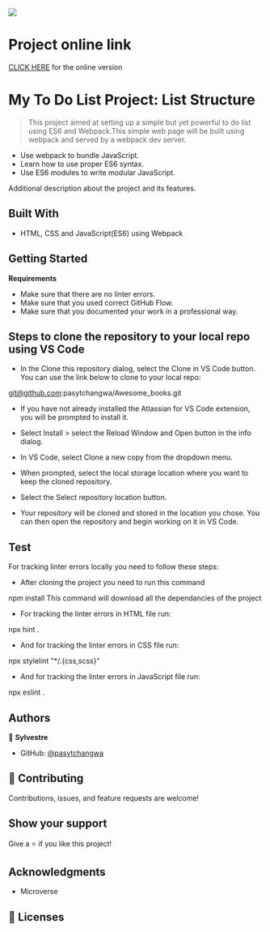 ![](https://img.shields.io/badge/Microverse-blueviolet)

# Project online link

[CLICK HERE]() for the online version

# My To Do List Project: List Structure

> This project aimed at setting up a simple but yet powerful to do list using ES6 and Webpack.This simple web page will be built using webpack and served by a webpack dev server.

- Use webpack to bundle JavaScript.
- Learn how to use proper ES6 syntax.
- Use ES6 modules to write modular JavaScript.

Additional description about the project and its features.

## Built With

- HTML, CSS and JavaScript(ES6) using Webpack

## Getting Started

**Requirements**

- Make sure that there are no linter errors.
- Make sure that you used correct GitHub Flow.
- Make sure that you documented your work in a professional way.

## Steps to clone the repository to your local repo using VS Code

- In the Clone this repository dialog, select the Clone in VS Code button. You can use the link below to clone to your local repo:

git@github.com:pasytchangwa/Awesome_books.git

- If you have not already installed the Atlassian for VS Code extension, you will be prompted to install it. 
- Select Install > select the Reload Window and Open button in the info dialog.

- In VS Code, select Clone a new copy from the dropdown menu.

- When prompted, select the local storage location where you want to keep the cloned repository. 

- Select the Select repository location button.

- Your repository will be cloned and stored in the location you chose. You can then open the repository and begin working on it in VS Code.

## Test

For tracking linter errors locally you need to follow these steps:

- After cloning the project you need to run this command

npm install This command will download all the dependancies of the project

- For tracking the linter errors in HTML file run:

npx hint .

- And for tracking the linter errors in CSS file run:

npx stylelint "*/.{css,scss}"

- And for tracking the linter errors in JavaScript file run:

npx eslint .

## Authors

👤 **Sylvestre**

- GitHub: [@pasytchangwa ](https://github.com/pasytchangwa)

## 🤝 Contributing

Contributions, issues, and feature requests are welcome!

## Show your support

Give a ⭐️ if you like this project!

## Acknowledgments

- Microverse

## 📝 Licenses
